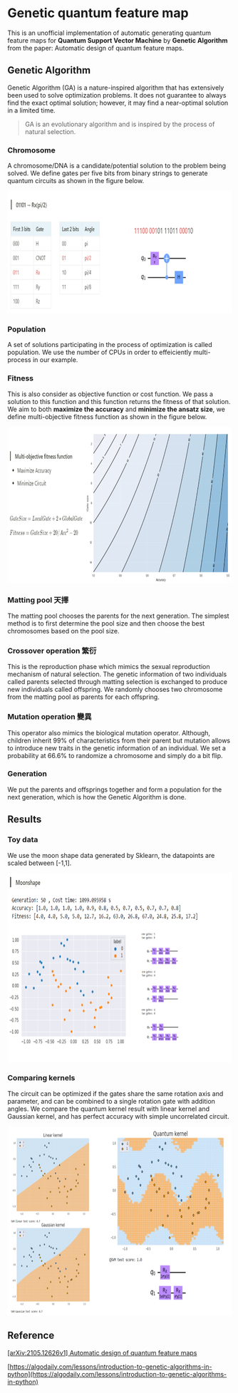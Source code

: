# Genetic quantum feature map

This is an unofficial implementation of automatic generating quantum feature maps for **Quantum Support Vector Machine** by **Genetic Algorithm** from the paper: Automatic design of quantum feature maps.

## Genetic Algorithm
Genetic Algorithm (GA) is a nature-inspired algorithm that has extensively been used to solve optimization problems. It does not guarantee to always find the exact optimal solution; however, it may find a near-optimal solution in a limited time.

>GA is an evolutionary algorithm and is inspired by the process of natural selection.

### Chromosome
A chromosome/DNA is a candidate/potential solution to the problem being solved. We define gates per five bits from binary strings to generate quantum circuits as shown in the figure below.

<img src="https://github.com/doggydoggy0101/Genetic_quantum_feature_map/blob/main/image/encode.png" width="800" height="275">

### Population
A set of solutions participating in the process of optimization is called population. We use the number of CPUs in order to effeiciently multi-process in our example.

### Fitness
This is also consider as objective function or cost function. We pass a solution to this function and this function returns the fitness of that solution. We aim to both **maximize the accuracy** and **minimize the ansatz size**, we define multi-objective fitness function as shown in the figure below.

<img src="https://github.com/doggydoggy0101/Genetic_quantum_feature_map/blob/main/image/fitness.png" width="800" height="350">

### Matting pool 天擇
The matting pool chooses the parents for the next generation. The simplest method is to first determine the pool size and then choose the best chromosomes based on the pool size.

### Crossover operation 繁衍
This is the reproduction phase which mimics the sexual reproduction mechanism of natural selection. The genetic information of two individuals called parents selected through matting selection is exchanged to produce new individuals called offspring. We randomly chooses two chromosome from the matting pool as parents for each offspring.

### Mutation operation 變異
This operator also mimics the biological mutation operator. Although, children inherit 99% of characteristics from their parent but mutation allows to introduce new traits in the genetic information of an individual. We set a probability at 66.6% to randomize a chromosome and simply do a bit flip.

### Generation
We put the parents and offsprings together and form a population for the next generation, which is how the Genetic Algorithm is done.

## Results

### Toy data
We use the moon shape data generated by Sklearn, the datapoints are scaled between [-1,1].

<img src="https://github.com/doggydoggy0101/Genetic_quantum_feature_map/blob/main/image/result.png" width="800" height="425">

### Comparing kernels
The circuit can be optimized if the gates share the same rotation axis and parameter, and can be combined to a single rotation gate with addition angles. We compare the quantum kernel result with linear kernel and Gaussian kernel, and has perfect accuracy with simple uncorrelated circuit.

<img src="https://github.com/doggydoggy0101/Genetic_quantum_feature_map/blob/main/image/kernels.png" width="800" height="425">

## Reference

[[arXiv:2105.12626v1] Automatic design of quantum feature maps](https://arxiv.org/abs/2105.12626) 

[https://algodaily.com/lessons/introduction-to-genetic-algorithms-in-python](https://algodaily.com/lessons/introduction-to-genetic-algorithms-in-python)

